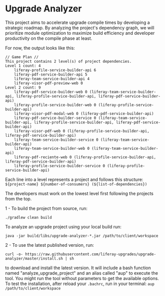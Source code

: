 # Upgrade Analyzer

This project aims to accelerate upgrade compile times by developing a strategic roadmap.
By analyzing the project's dependency graph, we will prioritize module optimization to maximize build
efficiency and developer productivity on the compile phase at least.

For now, the output looks like this:

```
// Game Plan //
This project contains 2 level(s) of project dependencies.
Level 1 count: 4
	liferay-profile-service-builder-api 6
	liferay-pdf-service-builder-api 5
	liferay-team-service-builder-api 4	
	liferay-visor-pdf-preview-web 0
Level 2 count: 9
	liferay-pdf-service-builder-web 0 (liferay-team-service-builder-api, liferay-profile-service-builder-api, liferay-pdf-service-builder-api)
	liferay-profile-service-builder-web 0 (liferay-profile-service-builder-api)
	liferay-visor-pdf-modal-web 0 (liferay-pdf-service-builder-api)
	liferay-pdf-service-builder-service 0 (liferay-team-service-builder-api, liferay-profile-service-builder-api, liferay-pdf-service-builder-api)
	liferay-visor-pdf-web 0 (liferay-profile-service-builder-api, liferay-pdf-service-builder-api)
	liferay-team-service-builder-service 0 (liferay-team-service-builder-api)
	liferay-team-service-builder-web 0 (liferay-team-service-builder-api)
	liferay-pdf-reciente-web 0 (liferay-profile-service-builder-api, liferay-pdf-service-builder-api)
	liferay-profile-service-builder-service 0 (liferay-profile-service-builder-api)
```

Each line into a level represents a project and follows this structure:
`${project-name} ${number-of-consumers} (${list-of-dependencies})`

The developers must work on the lowest level first following
the projects from the top. 

1 - To build the project from source, run:

```
./gradlew clean build
```

To analyze an upgrade project using your local build run:

```
java -jar build/libs/upgrade-analyzer-*.jar /path/to/client/workspace
```
2 - To use the latest published version, run:

```
curl -o- https://raw.githubusercontent.com/liferay-upgrades/upgrade-analyzer/master/install.sh | sh
```
to download and install the latest version. It will include a bash function named "analyze_upgrade_project" and an alias called "aup" to execute the tool. You might run the tool without parameters to get the available options. To test the installation, after reload your `.bachrc`, run in your terminal: `aup /path/to/client/workspace`
